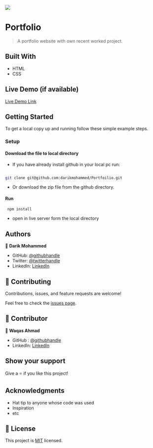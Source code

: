![](https://img.shields.io/badge/Microverse-blueviolet)

# Portfolio

> A portfolio website with own recent worked project.

## Built With

- HTML
- CSS

## Live Demo (if available)

[Live Demo Link](https://darikmohammed.github.io/Portfoilio/)

## Getting Started

To get a local copy up and running follow these simple example steps.

### Setup
#### Download the file to local directory
- If you have already install github in your local pc run:

```sh

git clone git@github.com:darikmohammed/Portfoilio.git

```
- Or download the zip file from the github directory. 

#### Run

```sh
 npm install
```

- open in live server form the local directory

## Authors

👤 **Darik Mohammed**

- GitHub: [@githubhandle](https://github.com/darikmohammed)
- Twitter: [@twitterhandle](https://twitter.com/r_darik)
- LinkedIn: [LinkedIn](www.linkedin.com/in/darik-mohammed-57352120b)

## 🤝 Contributing

Contributions, issues, and feature requests are welcome!

Feel free to check the [issues page](../../issues/).

## 🤝 Contributor

👤 **Waqas Ahmad**

- GitHub : [@githubhandle](https://github.com/waqaskanju)
- LinkedIn: [LinkedIn](https://www.linkedin.com/in/waqaskanju/)

## Show your support

Give a ⭐️ if you like this project!

## Acknowledgments

- Hat tip to anyone whose code was used
- Inspiration
- etc

## 📝 License

This project is [MIT](./MIT.md) licensed.
